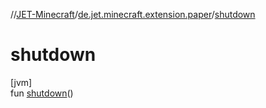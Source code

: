 //[JET-Minecraft](../../index.md)/[de.jet.minecraft.extension.paper](index.md)/[shutdown](shutdown.md)

# shutdown

[jvm]\
fun [shutdown](shutdown.md)()
